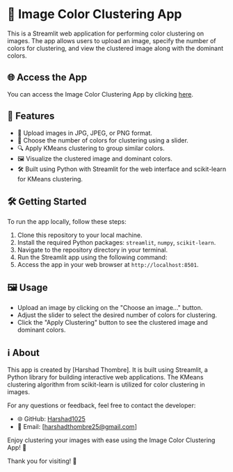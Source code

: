 # 🌈 Image Color Clustering App

This is a Streamlit web application for performing color clustering on images. The app allows users to upload an image, specify the number of colors for clustering, and view the clustered image along with the dominant colors.

## 🌐 Access the App

You can access the Image Color Clustering App by clicking [here](https://clusterexploration-zfvtjwy9d3efi4vkxybqxa.streamlit.app/).

## 🚀 Features

- 📁 Upload images in JPG, JPEG, or PNG format.
- 🎨 Choose the number of colors for clustering using a slider.
- 🔍 Apply KMeans clustering to group similar colors.
- 🖼️ Visualize the clustered image and dominant colors.
- 🛠️ Built using Python with Streamlit for the web interface and scikit-learn for KMeans clustering.

## 🛠️ Getting Started

To run the app locally, follow these steps:

1. Clone this repository to your local machine.
2. Install the required Python packages: `streamlit`, `numpy`, `scikit-learn`.
3. Navigate to the repository directory in your terminal.
4. Run the Streamlit app using the following command:
5. Access the app in your web browser at `http://localhost:8501`.

## 🖼️ Usage

- Upload an image by clicking on the "Choose an image..." button.
- Adjust the slider to select the desired number of colors for clustering.
- Click the "Apply Clustering" button to see the clustered image and dominant colors.

## ℹ️ About

This app is created by [Harshad Thombre]. It is built using Streamlit, a Python library for building interactive web applications. The KMeans clustering algorithm from scikit-learn is utilized for color clustering in images.

For any questions or feedback, feel free to contact the developer:

- 🌐 GitHub: [Harshad1025](https://github.com/YourGitHubUsername)
- 📧 Email: [harshadthombre25@gmail.com]

Enjoy clustering your images with ease using the Image Color Clustering App! 🎉

Thank you for visiting! 👋


